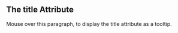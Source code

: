<!DOCTYPE html>
<html>
<body>

<h2 title="I'm a header">The title Attribute</h2>

<p title="I'm a tooltip">Mouse over this paragraph, to display the title attribute as a tooltip.</p>

</body>
</html>


